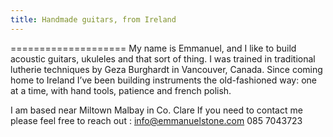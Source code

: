 ```yaml
---
title: Handmade guitars, from Ireland
---
```

====================
My name is Emmanuel, and I like to build acoustic guitars, ukuleles and that sort of thing.
I was trained in traditional lutherie techniques by Geza Burghardt in Vancouver, Canada. Since coming home to Ireland I’ve been building instruments the old-fashioned way: one at a time, with hand tools, patience and french polish.

I am based near Miltown Malbay in Co. Clare
If you need to contact me please feel free to reach out :
info@emmanuelstone.com
085 7043723
